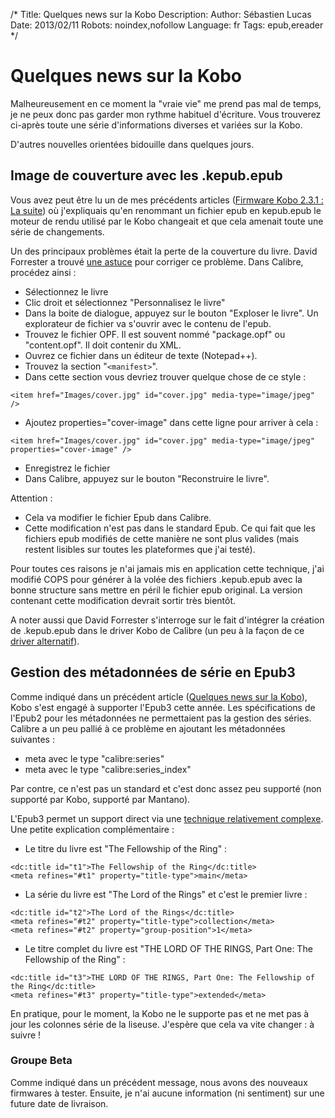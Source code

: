 /*
Title: Quelques news sur la Kobo
Description: 
Author: Sébastien Lucas
Date: 2013/02/11
Robots: noindex,nofollow
Language: fr
Tags: epub,ereader
*/
# Quelques news sur la Kobo

Malheureusement en ce moment la "vraie vie" me prend pas mal de temps, je ne peux donc pas garder mon rythme habituel d'écriture. Vous trouverez ci-après toute une série d'informations diverses et variées sur la Kobo.

D'autres nouvelles orientées bidouille dans quelques jours.


## Image de couverture avec les .kepub.epub

Vous avez peut être lu un de mes précédents articles ([Firmware Kobo 2.3.1 : La suite](/blog/kobo-ereader-touch-48)) où j'expliquais qu'en renommant un fichier epub en kepub.epub le moteur de rendu utilisé par le Kobo changeait et que cela amenait toute une série de changements.

Un des principaux problèmes était la perte de la couverture du livre. David Forrester a trouvé [une astuce](http://www.mobileread.com/forums/showpost.php?p=2389073&postcount=15) pour corriger ce problème. Dans Calibre, procédez ainsi :
*	Sélectionnez le livre
*	Clic droit et sélectionnez "Personnalisez le livre"
*	Dans la boite de dialogue, appuyez sur le bouton "Exploser le livre". Un explorateur de fichier va s'ouvrir avec le contenu de l'epub.
*	Trouvez le fichier OPF. Il est souvent nommé "package.opf" ou "content.opf". Il doit contenir du XML.
*	Ouvrez ce fichier dans un éditeur de texte (Notepad++).
*	Trouvez la section "`<manifest>`".
*	Dans cette section vous devriez trouver quelque chose de ce style : 
```
<item href="Images/cover.jpg" id="cover.jpg" media-type="image/jpeg" />
```
*	Ajoutez properties="cover-image" dans cette ligne pour arriver à cela :
```
<item href="Images/cover.jpg" id="cover.jpg" media-type="image/jpeg" properties="cover-image" />
```
*	Enregistrez le fichier
*	Dans Calibre, appuyez sur le bouton "Reconstruire le livre".
  
Attention : 
*	Cela va modifier le fichier Epub dans Calibre. 
*	Cette modification n'est pas dans le standard Epub. Ce qui fait que les fichiers epub modifiés de cette manière ne sont plus valides (mais restent lisibles sur toutes les plateformes que j'ai testé).
  
Pour toutes ces raisons je n'ai jamais mis en application cette technique, j'ai modifié COPS pour générer à la volée des fichiers .kepub.epub avec la bonne structure sans mettre en péril le fichier epub original. La version contenant cette modification devrait sortir très bientôt.

A noter aussi que David Forrester s'interroge sur le fait d'intégrer la création de .kepub.epub dans le driver Kobo de Calibre (un peu à la façon de ce [driver alternatif](https://github.com/jgoguen/calibre-kobo-driver)).
## Gestion des métadonnées de série en Epub3

Comme indiqué dans un précédent article ([Quelques news sur la Kobo](/blog/kobo-ereader-touch-52)), Kobo s'est engagé à supporter l'Epub3 cette année. Les spécifications de l'Epub2 pour les métadonnées ne permettaient pas la gestion des séries. Calibre a un peu pallié à ce problème en ajoutant les métadonnées suivantes :
*	meta avec le type "calibre:series"
*	meta avec le type "calibre:series_index"
  
Par contre, ce n'est pas un standard et c'est donc assez peu supporté (non supporté par Kobo, supporté par Mantano). 

L'Epub3 permet un support direct via une [technique relativement complexe](http://idpf.org/epub/30/spec/epub30-publications.html#sec-dctitles-examples). Une petite explication complémentaire :
*	Le titre du livre est "The Fellowship of the Ring" :
```
<dc:title id="t1">The Fellowship of the Ring</dc:title>
<meta refines="#t1" property="title-type">main</meta>
```
*	La série du livre est "The Lord of the Rings" et c'est le premier livre :
```
<dc:title id="t2">The Lord of the Rings</dc:title>
<meta refines="#t2" property="title-type">collection</meta>
<meta refines="#t2" property="group-position">1</meta>
```
*	Le titre complet du livre est "THE LORD OF THE RINGS, Part One: The Fellowship of the Ring" :
```
<dc:title id="t3">THE LORD OF THE RINGS, Part One: The Fellowship of the Ring</dc:title>
<meta refines="#t3" property="title-type">extended</meta> 
```

En pratique, pour le moment, la Kobo ne le supporte pas et ne met pas à jour les colonnes série de la liseuse. J'espère que cela va vite changer : à suivre !
### Groupe Beta

Comme indiqué dans un précédent message, nous avons des nouveaux firmwares à tester. Ensuite, je n'ai aucune information (ni sentiment) sur une future date de livraison.



